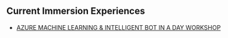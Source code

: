 ## Current Immersion Experiences

- [AZURE MACHINE LEARNING & INTELLIGENT BOT IN A DAY WORKSHOP](https://azure-immersion.github.io/bot-in-a-day/)
